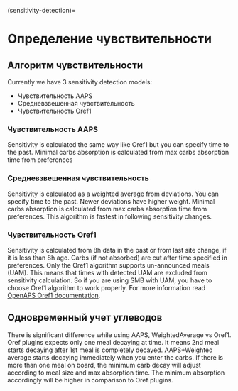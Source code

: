 (sensitivity-detection)=

# Определение чувствительности

## Алгоритм чувствительности

Currently we have 3 sensitivity detection models:

* Чувствительность AAPS
* Средневзвешенная чувствительность
* Чувствительность Oref1

### Чувствительность AAPS

Sensitivity is calculated the same way like Oref1 but you can specify time to the past. Minimal carbs absorption is calculated from max carbs absorption time from preferences

### Средневзвешенная чувствительность

Sensitivity is calculated as a weighted average from deviations. You can specify time to the past. Newer deviations have higher weight. Minimal carbs absorption is calculated from max carbs absorption time from preferences. This algorithm is fastest in following sensitivity changes.

### Чувствительность Oref1

Sensitivity is calculated from 8h data in the past or from last site change, if it is less than 8h ago. Carbs (if not absorbed) are cut after time specified in preferences. Only the Oref1 algorithm supports un-announced meals (UAM). This means that times with detected UAM are excluded from sensitivity calculation. So if you are using SMB with UAM, you have to choose Oref1 algorithm to work properly. For more information read [OpenAPS Oref1 documentation](https://openaps.readthedocs.io/en/latest/docs/Customize-Iterate/oref1.html).

## Одновременный учет углеводов

There is significant difference while using AAPS, WeightedAverage vs Oref1. Oref plugins expects only one meal decaying at time. It means 2nd meal starts decaying after 1st meal is completely decayed. AAPS+Weighted average starts decaying immediately when you enter the carbs. If there is more than one meal on board, the minimum carb decay will adjust according to meal size and max absorption time. The minimum absorption accordingly will be higher in comparison to Oref plugins.
